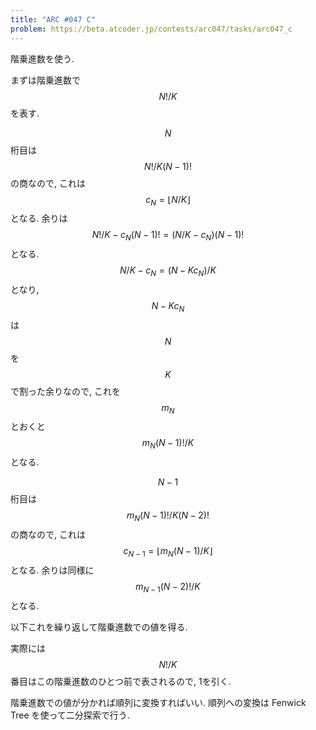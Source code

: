 ```yaml
---
title: "ARC #047 C"
problem: https://beta.atcoder.jp/contests/arc047/tasks/arc047_c
---
```

階乗進数を使う.

まずは階乗進数で $$ N!/K $$ を表す.

$$ N $$ 桁目は $$ N!/K(N-1)! $$ の商なので, これは $$ c_N = \lfloor N/K \rfloor $$ となる. 余りは $$ N!/K-c_N(N-1)! = (N/K-c_N)(N-1)! $$ となる. $$ N/K-c_N = (N-Kc_N)/K $$ となり, $$ N-Kc_N $$ は $$ N $$ を $$ K $$ で割った余りなので, これを $$ m_N $$ とおくと $$ m_N(N-1)!/K $$ となる.

$$ N-1 $$ 桁目は $$ m_N(N-1)!/K(N-2)! $$ の商なので, これは $$ c_{N-1} = \lfloor m_N(N-1)/K \rfloor $$ となる. 余りは同様に $$ m_{N-1}(N-2)!/K $$ となる.

以下これを繰り返して階乗進数での値を得る.

実際には $$ N!/K $$ 番目はこの階乗進数のひとつ前で表されるので, 1を引く.

階乗進数での値が分かれば順列に変換すればいい. 順列への変換は Fenwick Tree を使って二分探索で行う.
